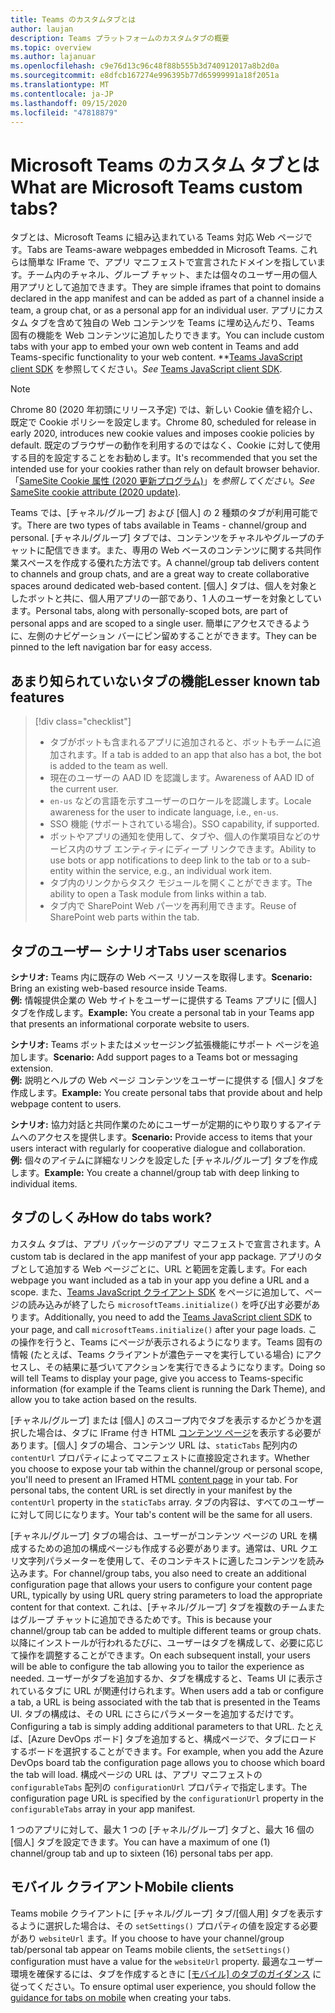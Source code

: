 ```yaml
---
title: Teams のカスタムタブとは
author: laujan
description: Teams プラットフォームのカスタムタブの概要
ms.topic: overview
ms.author: lajanuar
ms.openlocfilehash: c9e76d13c96c48f88b555b3d740912017a8b2d0a
ms.sourcegitcommit: e8dfcb167274e996395b77d65999991a18f2051a
ms.translationtype: MT
ms.contentlocale: ja-JP
ms.lasthandoff: 09/15/2020
ms.locfileid: "47818879"
---
```

# <a name="what-are-microsoft-teams-custom-tabs"></a><span data-ttu-id="e78c3-103">Microsoft Teams のカスタム タブとは</span><span class="sxs-lookup"><span data-stu-id="e78c3-103">What are Microsoft Teams custom tabs?</span></span>

<span data-ttu-id="e78c3-104">タブとは、Microsoft Teams に組み込まれている Teams 対応 Web ページです。</span><span class="sxs-lookup"><span data-stu-id="e78c3-104">Tabs are Teams-aware webpages embedded in Microsoft Teams.</span></span> <span data-ttu-id="e78c3-105">これらは簡単な IFrame で、アプリ マニフェストで宣言されたドメインを指しています。チーム内のチャネル、グループ チャット、または個々のユーザー用の個人用アプリとして追加できます。</span><span class="sxs-lookup"><span data-stu-id="e78c3-105">They are simple iframes that point to domains declared in the app manifest and can be added as part of a channel inside a team, a group chat, or as a personal app for an individual user.</span></span> <span data-ttu-id="e78c3-106">アプリにカスタム タブを含めて独自の Web コンテンツを Teams に埋め込んだり、Teams 固有の機能を Web コンテンツに追加したりできます。</span><span class="sxs-lookup"><span data-stu-id="e78c3-106">You can include custom tabs with your app to embed your own web content in Teams and add Teams-specific functionality to your web content.</span></span> <span data-ttu-id="e78c3-107">\*\*[Teams JavaScript client SDK](/javascript/api/overview/msteams-client) を参照してください。</span><span class="sxs-lookup"><span data-stu-id="e78c3-107">*See* [Teams JavaScript client SDK](/javascript/api/overview/msteams-client).</span></span>

> [!NOTE]
> <span data-ttu-id="e78c3-108">Chrome 80 (2020 年初頭にリリース予定) では、新しい Cookie 値を紹介し、既定で Cookie ポリシーを設定します。</span><span class="sxs-lookup"><span data-stu-id="e78c3-108">Chrome 80, scheduled for release in early 2020, introduces new cookie values and imposes cookie policies by default.</span></span> <span data-ttu-id="e78c3-109">既定のブラウザーの動作を利用するのではなく、Cookie に対して使用する目的を設定することをお勧めします。</span><span class="sxs-lookup"><span data-stu-id="e78c3-109">It's recommended that you set the intended use for your cookies rather than rely on default browser behavior.</span></span> <span data-ttu-id="e78c3-110">「[SameSite Cookie 属性 (2020 更新プログラム)](../resources/samesite-cookie-update.md)」を*参照してください*。</span><span class="sxs-lookup"><span data-stu-id="e78c3-110">*See* [SameSite cookie attribute (2020 update)](../resources/samesite-cookie-update.md).</span></span>

<span data-ttu-id="e78c3-111">Teams では、[チャネル/グループ] および [個人] の 2 種類のタブが利用可能です。</span><span class="sxs-lookup"><span data-stu-id="e78c3-111">There are two types of tabs available in Teams - channel/group and personal.</span></span> <span data-ttu-id="e78c3-112">[チャネル/グループ] タブでは、コンテンツをチャネルやグループのチャットに配信できます。また、専用の Web ベースのコンテンツに関する共同作業スペースを作成する優れた方法です。</span><span class="sxs-lookup"><span data-stu-id="e78c3-112">A channel/group tab delivers content to channels and group chats, and are a great way to create collaborative spaces around dedicated web-based content.</span></span> <span data-ttu-id="e78c3-113">[個人] タブは、個人を対象としたボットと共に、個人用アプリの一部であり、1 人のユーザーを対象としています。</span><span class="sxs-lookup"><span data-stu-id="e78c3-113">Personal tabs, along with personally-scoped bots, are part of personal apps and are scoped to a single user.</span></span> <span data-ttu-id="e78c3-114">簡単にアクセスできるように、左側のナビゲーション バーにピン留めすることができます。</span><span class="sxs-lookup"><span data-stu-id="e78c3-114">They can be pinned to the left navigation bar for easy access.</span></span>

## <a name="lesser-known-tab-features"></a><span data-ttu-id="e78c3-115">あまり知られていないタブの機能</span><span class="sxs-lookup"><span data-stu-id="e78c3-115">Lesser known tab features</span></span>

> [!div class="checklist"]
>
> * <span data-ttu-id="e78c3-116">タブがボットも含まれるアプリに追加されると、ボットもチームに追加されます。</span><span class="sxs-lookup"><span data-stu-id="e78c3-116">If a tab is added to an app that also has a bot, the bot is added to the team as well.</span></span>
> * <span data-ttu-id="e78c3-117">現在のユーザーの AAD ID を認識します。</span><span class="sxs-lookup"><span data-stu-id="e78c3-117">Awareness of AAD ID of the current user.</span></span>
> * <span data-ttu-id="e78c3-118">`en-us` などの言語を示すユーザーのロケールを認識します。</span><span class="sxs-lookup"><span data-stu-id="e78c3-118">Locale awareness for the user to indicate language, i.e., `en-us`.</span></span> 
> * <span data-ttu-id="e78c3-119">SSO 機能 (サポートされている場合)。</span><span class="sxs-lookup"><span data-stu-id="e78c3-119">SSO capability, if supported.</span></span>
> * <span data-ttu-id="e78c3-120">ボットやアプリの通知を使用して、タブや、個人の作業項目などのサービス内のサブ エンティティにディープ リンクできます。</span><span class="sxs-lookup"><span data-stu-id="e78c3-120">Ability to use bots or app notifications to deep link to the tab or to a sub-entity within the service, e.g., an individual work item.</span></span>
> * <span data-ttu-id="e78c3-121">タブ内のリンクからタスク モジュールを開くことができます。</span><span class="sxs-lookup"><span data-stu-id="e78c3-121">The ability to open a Task module from links within a tab.</span></span>
> * <span data-ttu-id="e78c3-122">タブ内で SharePoint Web パーツを再利用できます。</span><span class="sxs-lookup"><span data-stu-id="e78c3-122">Reuse of SharePoint web parts within the tab.</span></span>

## <a name="tabs-user-scenarios"></a><span data-ttu-id="e78c3-123">タブのユーザー シナリオ</span><span class="sxs-lookup"><span data-stu-id="e78c3-123">Tabs user scenarios</span></span>

<span data-ttu-id="e78c3-124">**シナリオ:** Teams 内に既存の Web ベース リソースを取得します。</span><span class="sxs-lookup"><span data-stu-id="e78c3-124">**Scenario:** Bring an existing web-based resource inside Teams.</span></span> \
<span data-ttu-id="e78c3-125">**例:** 情報提供企業の Web サイトをユーザーに提供する Teams アプリに [個人] タブを作成します。</span><span class="sxs-lookup"><span data-stu-id="e78c3-125">**Example:** You create a personal tab in your Teams app that presents an informational corporate website to users.</span></span>

<span data-ttu-id="e78c3-126">**シナリオ:** Teams ボットまたはメッセージング拡張機能にサポート ページを追加します。</span><span class="sxs-lookup"><span data-stu-id="e78c3-126">**Scenario:** Add support pages to a Teams bot or messaging extension.</span></span> \
<span data-ttu-id="e78c3-127">**例:** 説明とヘルプの Web ページ コンテンツをユーザーに提供する [個人] タブを作成します。</span><span class="sxs-lookup"><span data-stu-id="e78c3-127">**Example:** You create personal tabs that provide about and help webpage content to users.</span></span>

<span data-ttu-id="e78c3-128">**シナリオ:** 協力対話と共同作業のためにユーザーが定期的にやり取りするアイテムへのアクセスを提供します。</span><span class="sxs-lookup"><span data-stu-id="e78c3-128">**Scenario:** Provide access to items that your users interact with regularly for cooperative dialogue and collaboration.</span></span> \
<span data-ttu-id="e78c3-129">**例:** 個々のアイテムに詳細なリンクを設定した [チャネル/グループ] タブを作成します。</span><span class="sxs-lookup"><span data-stu-id="e78c3-129">**Example:** You create a channel/group tab with deep linking to individual items.</span></span>

## <a name="how-do-tabs-work"></a><span data-ttu-id="e78c3-130">タブのしくみ</span><span class="sxs-lookup"><span data-stu-id="e78c3-130">How do tabs work?</span></span>

<span data-ttu-id="e78c3-131">カスタム タブは、アプリ パッケージのアプリ マニフェストで宣言されます。</span><span class="sxs-lookup"><span data-stu-id="e78c3-131">A custom tab is declared in the app manifest of your app package.</span></span> <span data-ttu-id="e78c3-132">アプリのタブとして追加する Web ページごとに、URL と範囲を定義します。</span><span class="sxs-lookup"><span data-stu-id="e78c3-132">For each webpage you want included as a tab in your app you define a URL and a scope.</span></span> <span data-ttu-id="e78c3-133">また、[Teams JavaScript クライアント SDK](/javascript/api/overview/msteams-client) をページに追加して、ページの読み込みが終了したら `microsoftTeams.initialize()` を呼び出す必要があります。</span><span class="sxs-lookup"><span data-stu-id="e78c3-133">Additionally, you need to add the [Teams JavaScript client SDK](/javascript/api/overview/msteams-client) to your page, and call `microsoftTeams.initialize()` after your page loads.</span></span> <span data-ttu-id="e78c3-134">この操作を行うと、Teams にページが表示されるようになります。Teams 固有の情報 (たとえば、Teams クライアントが濃色テーマを実行している場合) にアクセスし、その結果に基づいてアクションを実行できるようになります。</span><span class="sxs-lookup"><span data-stu-id="e78c3-134">Doing so will tell Teams to display your page, give you access to Teams-specific information (for example if the Teams client is running the Dark Theme), and allow you to take action based on the results.</span></span>

<span data-ttu-id="e78c3-135">[チャネル/グループ] または [個人] のスコープ内でタブを表示するかどうかを選択した場合は、タブに IFrame 付き HTML [コンテンツ ページ](~/tabs/how-to/create-tab-pages/content-page.md)を表示する必要があります。[個人] タブの場合、コンテンツ URL は、`staticTabs` 配列内の `contentUrl` プロパティによってマニフェストに直接設定されます。</span><span class="sxs-lookup"><span data-stu-id="e78c3-135">Whether you choose to expose your tab within the channel/group or personal scope, you'll need to present an IFramed HTML [content page](~/tabs/how-to/create-tab-pages/content-page.md) in your tab. For personal tabs, the content URL is set directly in your manifest by the `contentUrl` property in the `staticTabs` array.</span></span> <span data-ttu-id="e78c3-136">タブの内容は、すべてのユーザーに対して同じになります。</span><span class="sxs-lookup"><span data-stu-id="e78c3-136">Your tab's content will be the same for all users.</span></span>

<span data-ttu-id="e78c3-137">[チャネル/グループ] タブの場合は、ユーザーがコンテンツ ページの URL を構成するための追加の構成ページも作成する必要があります。通常は、URL クエリ文字列パラメーターを使用して、そのコンテキストに適したコンテンツを読み込みます。</span><span class="sxs-lookup"><span data-stu-id="e78c3-137">For channel/group tabs, you also need to create an additional configuration page that allows your users to configure your content page URL, typically by using URL query string parameters to load the appropriate content for that context.</span></span> <span data-ttu-id="e78c3-138">これは、[チャネル/グループ] タブを複数のチームまたはグループ チャットに追加できるためです。</span><span class="sxs-lookup"><span data-stu-id="e78c3-138">This is because your channel/group tab can be added to multiple different teams or group chats.</span></span> <span data-ttu-id="e78c3-139">以降にインストールが行われるたびに、ユーザーはタブを構成して、必要に応じて操作を調整することができます。</span><span class="sxs-lookup"><span data-stu-id="e78c3-139">On each subsequent install, your users will be able to configure the tab allowing you to tailor the experience as needed.</span></span> <span data-ttu-id="e78c3-140">ユーザーがタブを追加するか、タブを構成すると、Teams UI に表示されているタブに URL が関連付けられます。</span><span class="sxs-lookup"><span data-stu-id="e78c3-140">When users add a tab or configure a tab, a URL is being associated with the tab that is presented in the Teams UI.</span></span> <span data-ttu-id="e78c3-141">タブの構成は、その URL にさらにパラメーターを追加するだけです。</span><span class="sxs-lookup"><span data-stu-id="e78c3-141">Configuring a tab is simply adding additional parameters to that URL.</span></span> <span data-ttu-id="e78c3-142">たとえば、[Azure DevOps ボード] タブを追加すると、構成ページで、タブにロードするボードを選択することができます。</span><span class="sxs-lookup"><span data-stu-id="e78c3-142">For example, when you add the Azure DevOps board tab the configuration page allows you to choose which board the tab will load.</span></span> <span data-ttu-id="e78c3-143">構成ページの URL は、アプリ マニフェストの `configurableTabs` 配列の `configurationUrl` プロパティで指定します。</span><span class="sxs-lookup"><span data-stu-id="e78c3-143">The configuration page URL is specified by the  `configurationUrl` property in the `configurableTabs` array in your app manifest.</span></span>

<span data-ttu-id="e78c3-144">1 つのアプリに対して、最大 1 つの [チャネル/グループ] タブと、最大 16 個の [個人] タブを設定できます。</span><span class="sxs-lookup"><span data-stu-id="e78c3-144">You can have a maximum of one (1) channel/group tab and up to sixteen (16) personal tabs per app.</span></span>

## <a name="mobile-clients"></a><span data-ttu-id="e78c3-145">モバイル クライアント</span><span class="sxs-lookup"><span data-stu-id="e78c3-145">Mobile clients</span></span>

<span data-ttu-id="e78c3-146">Teams mobile クライアントに [チャネル/グループ] タブ/[個人用] タブを表示するように選択した場合は、その `setSettings()` プロパティの値を設定する必要があり `websiteUrl` ます。</span><span class="sxs-lookup"><span data-stu-id="e78c3-146">If you choose to have your channel/group tab/personal tab appear on Teams mobile clients, the `setSettings()` configuration must have a value for the `websiteUrl` property.</span></span> <span data-ttu-id="e78c3-147">最適なユーザー環境を確保するには、タブを作成するときに [[モバイル] のタブのガイダンス](~/tabs/design/tabs-mobile.md) に従ってください。</span><span class="sxs-lookup"><span data-stu-id="e78c3-147">To ensure optimal user experience, you should follow the [guidance for tabs on mobile](~/tabs/design/tabs-mobile.md) when creating your tabs.</span></span>
